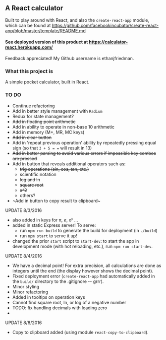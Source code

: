 ## A React calculator

Built to play around with React, and also the `create-react-app` module, which can be found at
https://github.com/facebookincubator/create-react-app/blob/master/template/README.md

#### See deployed version of this product at https://calculator-react.herokuapp.com/

Feedback appreciated! My Github username is ethanjfriedman.

### What this project is

A simple pocket calculator, built in React.

### TO DO
* Continue refactoring
* Add in better style management with `Radium`
* Redux for state management?
* ~~Add in floating point arithmetic~~
* Add in ability to operate in non-base 10 arithmetic
* Add in memory (M+, MR, MC keys)
* ~~Add in clear button~~
* Add in 'repeat previous operation' ability by repeatedly pressing equal sign (so that `3 + 5 = =` will result in 13)
* ~~Add in better parsing to avoid various errors if impossible key combos are pressed~~
* Add in button that reveals additional operators such as:
  - ~~trig operations (sin, cos, tan, etc.)~~
  - scientific notation
  - ~~log and ln~~
  - ~~square root~~
  - ~~x^2~~
  - others?
* ~Add in button to copy result to clipboard~

UPDATE 8/3/2016
* also added in keys for π, *e*, xʸ ...
* added in static Express server! To serve:
  - run `npm run build` to generate the build for deployment (in `./build`)
  - run `npm start` to serve it up!
* changed the prior `start` script to `start-dev`: to start the app in development mode (with hot reloading, etc.), run `npm run start-dev`.

UPDATE 8/4/2016
* We have a decimal point! For extra precision, all calculations are done as integers until the end (the display however shows the decimal point).
* Fixed deployment error (`create-react-app` had automatically added in the `build/` directory to the .gitignore -- grrr).
* Minor styling
* Minor refactoring
* Added in tooltips on operation keys
* Cannot find square root, ln, or log of a negative number
* TODO: fix handling decimals with leading zero
* 
UPDATE 8/8/2016
* Copy to clipboard added (using module `react-copy-to-clipboard`). 
